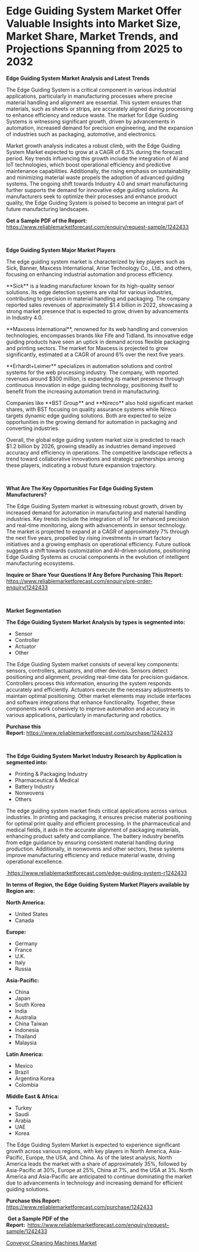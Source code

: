 <p><h1>Edge Guiding System Market Offer Valuable Insights into Market Size, Market Share, Market Trends, and Projections Spanning from 2025 to 2032</h1></p><p><strong>Edge Guiding System Market Analysis and Latest Trends</strong></p>
<p><p>The Edge Guiding System is a critical component in various industrial applications, particularly in manufacturing processes where precise material handling and alignment are essential. This system ensures that materials, such as sheets or strips, are accurately aligned during processing to enhance efficiency and reduce waste. The market for Edge Guiding Systems is witnessing significant growth, driven by advancements in automation, increased demand for precision engineering, and the expansion of industries such as packaging, automotive, and electronics.</p><p>Market growth analysis indicates a robust climb, with the Edge Guiding System Market expected to grow at a CAGR of 6.3% during the forecast period. Key trends influencing this growth include the integration of AI and IoT technologies, which boost operational efficiency and predictive maintenance capabilities. Additionally, the rising emphasis on sustainability and minimizing material waste propels the adoption of advanced guiding systems. The ongoing shift towards Industry 4.0 and smart manufacturing further supports the demand for innovative edge guiding solutions. As manufacturers seek to optimize their processes and enhance product quality, the Edge Guiding System is poised to become an integral part of future manufacturing landscapes.</p></p>
<p><strong>Get a Sample PDF of the Report:&nbsp;</strong> <a href="https://www.reliablemarketforecast.com/enquiry/request-sample/1242433?utm_campaign=2452&utm_medium=2&utm_source=Github&utm_content=ia&utm_term=11042025&utm_id=edge-guiding-system">https://www.reliablemarketforecast.com/enquiry/request-sample/1242433</a></p>
<p>&nbsp;</p>
<p><strong>Edge Guiding System Major Market Players</strong></p>
<p><p>The edge guiding system market is characterized by key players such as Sick, Banner, Maxcess International, Arise Technology Co., Ltd., and others, focusing on enhancing industrial automation and process efficiency. </p><p>**Sick** is a leading manufacturer known for its high-quality sensor solutions. Its edge detection systems are vital for various industries, contributing to precision in material handling and packaging. The company reported sales revenues of approximately $1.4 billion in 2022, showcasing a strong market presence that is expected to grow, driven by advancements in Industry 4.0.</p><p>**Maxcess International**, renowned for its web handling and conversion technologies, encompasses brands like Fife and Tidland. Its innovative edge guiding products have seen an uptick in demand across flexible packaging and printing sectors. The market for Maxcess is projected to grow significantly, estimated at a CAGR of around 6% over the next five years.</p><p>**Erhardt+Leimer** specializes in automation solutions and control systems for the web processing industry. The company, with reported revenues around $300 million, is expanding its market presence through continuous innovation in edge guiding technology, positioning itself to benefit from the increasing automation trend in manufacturing.</p><p>Companies like **BST Group** and **Nireco** also hold significant market shares, with BST focusing on quality assurance systems while Nireco targets dynamic edge guiding solutions. Both are expected to seize opportunities in the growing demand for automation in packaging and converting industries.</p><p>Overall, the global edge guiding system market size is predicted to reach $1.2 billion by 2026, growing steadily as industries demand improved accuracy and efficiency in operations. The competitive landscape reflects a trend toward collaborative innovations and strategic partnerships among these players, indicating a robust future expansion trajectory.</p></p>
<p>&nbsp;</p>
<p><strong>What Are The Key Opportunities For Edge Guiding System Manufacturers?</strong></p>
<p><p>The Edge Guiding System market is witnessing robust growth, driven by increased demand for automation in manufacturing and material handling industries. Key trends include the integration of IoT for enhanced precision and real-time monitoring, along with advancements in sensor technology. The market is projected to expand at a CAGR of approximately 7% through the next five years, propelled by rising investments in smart factory initiatives and a growing emphasis on operational efficiency. Future outlook suggests a shift towards customization and AI-driven solutions, positioning Edge Guiding Systems as crucial components in the evolution of intelligent manufacturing ecosystems.</p></p>
<p><strong>Inquire or Share Your Questions If Any Before Purchasing This Report:</strong> <a href="https://www.reliablemarketforecast.com/enquiry/pre-order-enquiry/1242433?utm_campaign=2452&utm_medium=2&utm_source=Github&utm_content=ia&utm_term=11042025&utm_id=edge-guiding-system">https://www.reliablemarketforecast.com/enquiry/pre-order-enquiry/1242433</a></p>
<p>&nbsp;</p>
<p><strong>Market Segmentation</strong></p>
<p><strong>The Edge Guiding System Market Analysis by types is segmented into:</strong></p>
<p><ul><li>Sensor</li><li>Controller</li><li>Actuator</li><li>Other</li></ul></p>
<p><p>The Edge Guiding System market consists of several key components: sensors, controllers, actuators, and other devices. Sensors detect positioning and alignment, providing real-time data for precision guidance. Controllers process this information, ensuring the system responds accurately and efficiently. Actuators execute the necessary adjustments to maintain optimal positioning. Other market elements may include interfaces and software integrations that enhance functionality. Together, these components work cohesively to improve automation and accuracy in various applications, particularly in manufacturing and robotics.</p></p>
<p><strong>Purchase this Report:&nbsp;</strong><a href="https://www.reliablemarketforecast.com/purchase/1242433?utm_campaign=2452&utm_medium=2&utm_source=Github&utm_content=ia&utm_term=11042025&utm_id=edge-guiding-system">https://www.reliablemarketforecast.com/purchase/1242433</a></p>
<p>&nbsp;</p>
<p><strong>The Edge Guiding System Market Industry Research by Application is segmented into:</strong></p>
<p><ul><li>Printing & Packaging Industry</li><li>Pharmaceutical & Medical</li><li>Battery Industry</li><li>Nonwovens</li><li>Others</li></ul></p>
<p><p>The edge guiding system market finds critical applications across various industries. In printing and packaging, it ensures precise material positioning for optimal print quality and efficient processing. In the pharmaceutical and medical fields, it aids in the accurate alignment of packaging materials, enhancing product safety and compliance. The battery industry benefits from edge guidance by ensuring consistent material handling during production. Additionally, in nonwovens and other sectors, these systems improve manufacturing efficiency and reduce material waste, driving operational excellence.</p></p>
<p><a href="https://www.reliablemarketforecast.com/edge-guiding-system-r1242433?utm_campaign=2452&utm_medium=2&utm_source=Github&utm_content=ia&utm_term=11042025&utm_id=edge-guiding-system">&nbsp;https://www.reliablemarketforecast.com/edge-guiding-system-r1242433</a></p>
<p><strong>In terms of Region, the Edge Guiding System Market Players available by Region are:</strong></p>
<p>
    <p> <strong> North America: </strong>
        <ul>
            <li>United States</li>
            <li>Canada</li>
        </ul>
        </p> 
    <p> <strong> Europe: </strong>
        <ul>
            <li>Germany</li>
            <li>France</li>
            <li>U.K.</li>
            <li>Italy</li>
            <li>Russia</li>
        </ul>
        </p> 
    <p> <strong> Asia-Pacific: </strong>
        <ul>
            <li>China</li>
            <li>Japan</li>
            <li>South Korea</li>
            <li>India</li>
            <li>Australia</li>
            <li>China Taiwan</li>
            <li>Indonesia</li>
            <li>Thailand</li>
            <li>Malaysia</li>
        </ul>
        </p> 
    <p> <strong> Latin America: </strong>
        <ul>
            <li>Mexico</li>
            <li>Brazil</li>
            <li>Argentina Korea</li>
            <li>Colombia</li>
        </ul>
        </p> 
    <p> <strong> Middle East & Africa: </strong>
        <ul>
            <li>Turkey</li>
            <li>Saudi</li>
            <li>Arabia</li>
            <li>UAE</li>
            <li>Korea</li>
        </ul>
    </p>
    </p>
<p><p>The Edge Guiding System Market is expected to experience significant growth across various regions, with key players in North America, Asia-Pacific, Europe, the USA, and China. As of the latest analysis, North America leads the market with a share of approximately 35%, followed by Asia-Pacific at 30%, Europe at 25%, China at 7%, and the USA at 3%. North America and Asia-Pacific are anticipated to continue dominating the market due to advancements in technology and increasing demand for efficient guiding solutions.</p></p>
<p><strong>Purchase this Report: </strong><a href="https://www.reliablemarketforecast.com/purchase/1242433?utm_campaign=2452&utm_medium=2&utm_source=Github&utm_content=ia&utm_term=11042025&utm_id=edge-guiding-system">https://www.reliablemarketforecast.com/purchase/1242433</a></p>
<p>&nbsp;<strong>Get a Sample PDF of the Report:&nbsp;&nbsp;</strong><a href="https://www.reliablemarketforecast.com/enquiry/request-sample/1242433?utm_campaign=2452&utm_medium=2&utm_source=Github&utm_content=ia&utm_term=11042025&utm_id=edge-guiding-system">https://www.reliablemarketforecast.com/enquiry/request-sample/1242433</a></p>
<p><strong></strong></p>
<p><p><a href="https://github.com/bauzolesco/Market-Research-Report-List-1/blob/main/conveyor-cleaning-machines-market.md?utm_campaign=2452&utm_medium=2&utm_source=Github&utm_content=ia&utm_term=11042025&utm_id=edge-guiding-system">Conveyor Cleaning Machines Market</a></p></p>